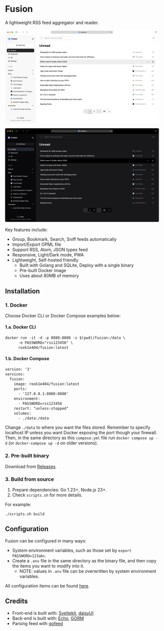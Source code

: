 # Fusion

A lightweight RSS feed aggregator and reader.

![screenshot light](./assets/screenshot-light.png)

![screenshot dark](./assets/screenshot-dark.png)

Key features include:

- Group, Bookmark, Search, Sniff feeds automatically
- Import/Export OPML file
- Support RSS, Atom, JSON types feed
- Responsive, Light/Dark mode, PWA
- Lightweight, Self-hosted friendly
  - Built with Golang and SQLite, Deploy with a single binary
  - Pre-built Docker image
  - Uses about 80MB of memory

## Installation

### 1. Docker

Choose Docker CLI or Docker Compose examples below:

#### 1.a. Docker CLI

```shell
docker run -it -d -p 8080:8080 -v $(pwd)/fusion:/data \
      -e PASSWORD="rss123456" \
      rook1e404/fusion:latest
```

#### 1.b. Docker Compose

```compose
version: '3'
services:
  fusion:
    image: rook1e404/fusion:latest
    ports:
      - '127.0.0.1:8080:8080'
    environment:
      - PASSWORD=rss123456
    restart: "unless-stopped"
    volumes:
      - ./data:/data
```

Change `./data` to where you want the files stored. Remember to specify localhost IP unless you want Docker exposing the port though your firewall. Then, in the same directory as this `compose.yml` file run `docker compose up -d` (or `docker-compose up -d` on older versions).

### 2. Pre-built binary

Download from [Releases](https://github.com/0x2E/fusion/releases).

### 3. Build from source

1. Prepare dependencies: Go 1.23+, Node.js 23+.
2. Check `scripts.sh` for more details.

For example:

```shell
./scripts.sh build
```

## Configuration

Fusion can be configured in many ways:

- System environment variables, such as those set by `export PASSWORD=123abc`.
- Create a `.env` file in the same directory as the binary file, and then copy the items you want to modify into it.
  - NOTE: values in `.env` file can be overwritten by system environment variables.

All configuration items can be found [here](https://github.com/0x2E/fusion/blob/main/.env.example).

## Credits

- Front-end is built with: [Sveltekit](https://github.com/sveltejs/kit), [daisyUI](https://github.com/saadeghi/daisyui)
- Back-end is built with: [Echo](https://github.com/labstack/echo), [GORM](https://github.com/go-gorm/gorm)
- Parsing feed with [gofeed](https://github.com/mmcdole/gofeed)
